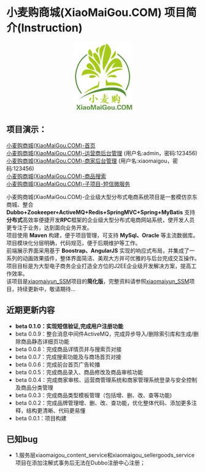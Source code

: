 # 小麦购商城(XiaoMaiGou.COM) 项目简介(Instruction)

<p align="center" >
  <img src="src/main/resources/xiaomaigoulogo/xiaomaigoulogo.png" alt="xiaomaigou.com" title="xiaomaigou.com">
</p> 

## 项目演示：<br>
[小麦购商城(XiaoMaiGou.COM)-首页](http://xiaomaigou.com:9999) <br>
[小麦购商城(XiaoMaiGou.COM)-运营商后台管理](http://admin.xiaomaigou.com:9999) (用户名:admin，密码:123456)<br>
[小麦购商城(XiaoMaiGou.COM)-商家后台管理](http://item.xiaomaigou.com:9999/xiaomaigou_shop_web) (用户名:xiaomaigou，密码:123456)<br>
[小麦购商城(XiaoMaiGou.COM)-商品搜索](http://search.xiaomaigou.com:9999) <br>
[小麦购商城(XiaoMaiGou.COM)-子项目-短信微服务](https://github.com/xiaomaiyun/xiaomaigou_sms_service) <br>

小麦购商城(XiaoMaiGou.COM)-企业级大型分布式电商系统项目是一套模仿京东商城、整合 **Dubbo+Zookeeper+ActiveMQ+Redis+SpringMVC+Spring+MyBatis** 支持**分布式**高效率便捷开发**RPC**框架的企业级大型分布式电商网站系统，使开发人员更专注于业务，达到面向业务开发。<br>
项目使用 **Maven** 构建，便于项目管理，可支持 **MySql、Oracle** 等主流数据库。<br>
项目模块化分层明确，代码规范，便于后期维护等工作。<br>
前端展示界面采用基于 **Boostrap、AngularJS** 实现的响应式布局，并集成了一系列的动画效果插件，整体界面简洁、美观大方并可优雅的与后台完成交互操作。<br>
项目目标是为大型电子商务企业打造全方位的J2EE企业级开发解决方案，提高工作效率。<br>
该项目是[xiaomaiyun_SSM](https://github.com/xiaomaiyun/xiaomaiyun_SSM)项目的**简化版**，完整资料请参照[xiaomaiyun_SSM](https://github.com/xiaomaiyun/xiaomaiyun_SSM)项目，持续更新中，敬请期待...

## 近期更新内容
* **beta 0.1.0：实现短信验证,完成用户注册功能**
* beta 0.0.9：整合消息中间件ActiveMQ，完成异步导入/删除索引库和生成/删除商品静态详细页功能
* beta 0.0.8：完成商品详情页并与搜索页对接
* beta 0.0.7：完成搜索功能及与商场首页对接
* beta 0.0.6：完成前台首页广告轮播
* beta 0.0.5：完成商品录入、商品修改及商品审核功能
* beta 0.0.4：完成商家审核、运营商管理系统和商家管理系统登录与安全控制及商品分类管理
* beta 0.0.3：完成商品类型模板管理（包括增、删、改、查等功能)
* beta 0.0.2：完成品牌管理增、删、改、查功能，优化整体代码、添加更多注释，结构更清晰、代码更易懂
* beta 0.0.1：项目构建

## 已知bug
* 1.服务层xiaomaigou_content_service和xiaomaigou_sellergoods_service项目在添加注解式事务后无法在Dubbo注册中心注册；

